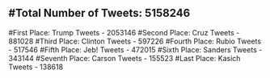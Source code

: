 #Total Number of Tweets: 5158246 
---
#First Place: Trump Tweets - 2053146
#Second Place: Cruz Tweets - 881028
#Third Place: Clinton Tweets - 597226
#Fourth Place: Rubio Tweets - 517546
#Fifth Place: Jeb! Tweets - 472015
#Sixth Place: Sanders Tweets - 343144
#Seventh Place: Carson Tweets - 155523
#Last Place: Kasich Tweets - 138618
